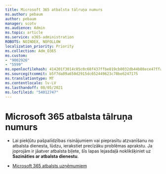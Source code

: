 ```yaml
---
title: Microsoft 365 atbalsta tālruņa numurs
ms.author: pebaum
author: pebaum
manager: scotv
ms.audience: Admin
ms.topic: article
ms.service: o365-administration
ROBOTS: NOINDEX, NOFOLLOW
localization_priority: Priority
ms.collection: Adm_O365
ms.custom:
- "9002926"
- "5599"
ms.openlocfilehash: 414201f3014c85c0c68f437ffbe819cb0032db44b88ece47ffabfcaf65f8d577
ms.sourcegitcommit: b5f7da89a650d2915dc652449623c78be6247175
ms.translationtype: MT
ms.contentlocale: lv-LV
ms.lasthandoff: 08/05/2021
ms.locfileid: "54012747"
---
```

# <a name="microsoft-365-support-phone-number"></a>Microsoft 365 atbalsta tālruņa numurs

- Lai piekļūtu pašpalīdzības risinājumiem vai pieprasītu atzvanīšanu no atbalsta dienesta, lūdzu, ierakstiet precīzāku problēmas aprakstu.  Ja joprojām ir jāatver atbalsta biļete, šīs lapas lejasdaļā noklikšķiniet uz **Sazināties ar atbalsta dienestu**.

- [Microsoft 365 atbalsts uzņēmumiem](https://go.microsoft.com/fwlink/p/?linkid=518322)
